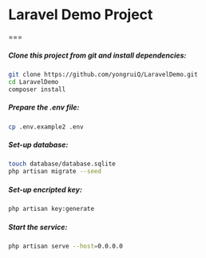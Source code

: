 # Laravel Demo Project
===
##### Clone this project from git and install dependencies:
```sh
git clone https://github.com/yongruiQ/LaravelDemo.git
cd LaravelDemo
composer install
```

##### Prepare the .env file:
```sh
cp .env.example2 .env
```

##### Set-up database:
```sh
touch database/database.sqlite
php artisan migrate --seed
```

##### Set-up encripted key:
```sh
php artisan key:generate
```

##### Start the service:
```sh
php artisan serve --host=0.0.0.0
```
